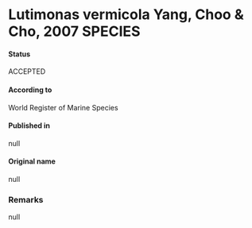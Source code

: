 Lutimonas vermicola Yang, Choo & Cho, 2007 SPECIES
=======

#### Status
ACCEPTED

#### According to
World Register of Marine Species

#### Published in
null

#### Original name
null

### Remarks
null